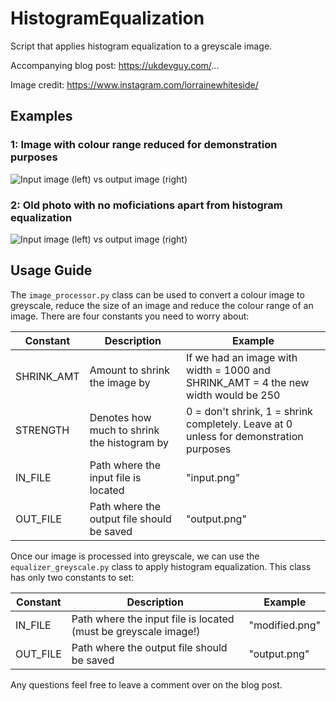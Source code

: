 # HistogramEqualization
Script that applies histogram equalization to a greyscale image.

Accompanying blog post: https://ukdevguy.com/...

Image credit: https://www.instagram.com/lorrainewhiteside/

## Examples
### 1: Image with colour range reduced for demonstration purposes
![Input image (left) vs output image (right)](https://i.imgur.com/2S1tEIe.png)


### 2: Old photo with no moficiations apart from histogram equalization
![Input image (left) vs output image (right)](https://i.imgur.com/c7BT7k4.png)

## Usage Guide
The `image_processor.py` class can be used to convert a colour image to greyscale, reduce the size of an image and reduce the colour range of an image. There are four constants you need to worry about:

| Constant   | Description                                 | Example                                                                               |
|------------|---------------------------------------------|---------------------------------------------------------------------------------------|
| SHRINK_AMT | Amount to shrink the image by               | If we had an image with width = 1000 and SHRINK_AMT = 4 the new width would be 250    |
| STRENGTH   | Denotes how much to shrink the histogram by | 0 = don't shrink, 1 = shrink completely. Leave at 0 unless for demonstration purposes |
| IN_FILE    | Path where the input file is located        | "input.png"                                                                           |
| OUT_FILE   | Path where the output file should be saved  | "output.png"                                                                          |

Once our image is processed into greyscale, we can use the `equalizer_greyscale.py` class to apply histogram equalization. This class has only two constants to set:

| Constant | Description                                                     | Example        |
|----------|-----------------------------------------------------------------|----------------|
| IN_FILE  | Path where the input file is located (must be greyscale image!) | "modified.png" |
| OUT_FILE | Path where the output file should be saved                      | "output.png"   |

Any questions feel free to leave a comment over on the blog post.
